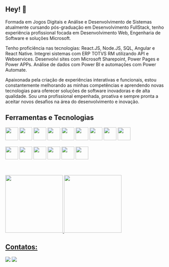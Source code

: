 ## Hey! 👋


Formada em Jogos Digitais e Análise e Desenvolvimento de Sistemas atualmente cursando pós-graduação em Desenvolvimento FullStack, tenho experiência profissional focada em Desenvolvimento Web, Engenharia de Software e soluções Microsoft.

Tenho proficiência nas tecnologias: React.JS, Node.JS, SQL, Angular e React Native. Integrei sistemas com ERP TOTVS RM utilizando API e Webservices. Desenvolvi sites com Microsoft Sharepoint, Power Pages e Power APPs. Análise de dados com Power BI e automações com Power Automate.

Apaixonada pela criação de experiências interativas e funcionais, estou constantemente melhorando as minhas competências e aprendendo novas tecnologias para oferecer soluções de software inovadoras e de alta qualidade. Sou uma profissional empenhada, proativa e sempre pronta a aceitar novos desafios na área do desenvolvimento e inovação. 


## Ferramentas e Tecnologias

<div>
<img loading="lazy" src="https://cdn.jsdelivr.net/gh/devicons/devicon/icons/html5/html5-plain-wordmark.svg" width="40" height="40" />        
<img loading="lazy" src="https://cdn.jsdelivr.net/gh/devicons/devicon/icons/css3/css3-plain-wordmark.svg"  width="40" height="40" />         
<img loading="lazy" src="https://cdn.jsdelivr.net/gh/devicons/devicon/icons/javascript/javascript-original.svg" width="40" height="40" />     
<img loading="lazy" src="https://cdn.jsdelivr.net/gh/devicons/devicon/icons/react/react-original-wordmark.svg" width="40" height="40" /> 
<img loading="lazy" src="https://cdn.jsdelivr.net/gh/devicons/devicon@latest/icons/angular/angular-original.svg" width="40" height="40" />        
<img loading="lazy" src="https://cdn.jsdelivr.net/gh/devicons/devicon/icons/redux/redux-original.svg" width="40" height="40" />  
<img loading="lazy" src="https://cdn.jsdelivr.net/gh/devicons/devicon/icons/nodejs/nodejs-plain.svg" width="40" height="40" />
<img loading="lazy" src="https://cdn.jsdelivr.net/gh/devicons/devicon/icons/python/python-original.svg" width="40" height="40" />
<img loading="lazy" src="https://cdn.jsdelivr.net/gh/devicons/devicon/icons/mysql/mysql-original-wordmark.svg" width="40" height="40" />
</div>
<br>
<div>
<img loading="lazy" src="https://cdn.jsdelivr.net/gh/devicons/devicon/icons/blender/blender-original.svg" width="40" height="40" />
<img loading="lazy" src="https://cdn.jsdelivr.net/gh/devicons/devicon/icons/godot/godot-original.svg" width="40" height="40" />
<img loading="lazy" src="https://cdn.jsdelivr.net/gh/devicons/devicon/icons/vscode/vscode-original.svg" width="40" height="40" />
<img loading="lazy" src="https://cdn.jsdelivr.net/gh/devicons/devicon/icons/illustrator/illustrator-line.svg" width="40" height="40" />
<img loading="lazy" src="https://cdn.jsdelivr.net/gh/devicons/devicon/icons/photoshop/photoshop-line.svg" width="40" height="40" />
<img loading="lazy" src="https://cdn.jsdelivr.net/gh/devicons/devicon/icons/figma/figma-original.svg" width="40" height="40" />
  
          
</div>

<br>

##
<div>
<a href="https://github.com/EvellynRafael">
<img loading="lazy" height="180em" src="https://github-readme-stats.vercel.app/api/top-langs/?username=EvellynRafael&layout=compact&langs_count=7&theme=dracula"/>
<img loading="lazy" height="180em" src="https://github-readme-stats.vercel.app/api?username=EvellynRafael&show_icons=true&theme=dracula&include_all_commits=true&count_private=true"/>
</div>
                    
## Contatos:

<div>
<a href = "mailto:evellynsilvarafael@outlook.com.br"><img loading="lazy" src="https://img.shields.io/badge/Gmail-D14836?style=for-the-badge&logo=gmail&logoColor=white" target="_blank"></a>
<a href="https://www.linkedin.com/in/evellyn-rafael/" target="_blank"><img loading="lazy" src="https://img.shields.io/badge/-LinkedIn-%230077B5?style=for-the-badge&logo=linkedin&logoColor=white" target="_blank"></a>   
</div>



